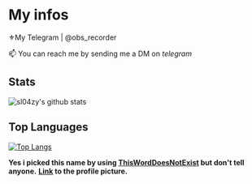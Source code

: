 # My infos


⚜My Telegram | @obs_recorder

📫 You can reach me by sending me a DM on *telegram*


## Stats
![sl04zy's github stats](https://github-readme-stats.vercel.app/api?username=sl04zy)

## Top Languages
[![Top Langs](https://github-readme-stats.vercel.app/api/top-langs/?username=sl04zy)](https://github.com/sl04zy/github-readme-stats)



**Yes i picked this name by using [ThisWordDoesNotExist](http://www.thisworddoesnotexist.com) but don't tell anyone.**
**[Link](https://www.artstation.com/artwork/VgqLmb) to the profile picture.**



<!--
💬 You can ask me about **Anything**

📫 You can reach me by sending me a DM on *telegram*

🌱 I’m currently trying to improve my *Python* skills and maybe *learn some C++*
-->

<!-- 
![walter](https://github.com/sl04zy/sl04zy/blob/main/walter.mp4)
![me](https://github.com/sl04zy/sl04zy/blob/main/Code.jpg)
-->


<!--
**sl04zy/sl04zy** is a ✨ _special_ ✨ repository because its `README.md` (this file) appears on your GitHub profile.

Here are some ideas to get you started:

- 🔭 I’m currently working on ...
- 🌱 I’m currently learning ...
- 👯 I’m looking to collaborate on ...
- 🤔 I’m looking for help with ...
- 💬 Ask me about ...
- 📫 How to reach me: ...
- 😄 Pronouns: ...
- ⚡ Fun fact: ...
-->
